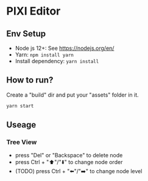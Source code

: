 # PIXI Editor

## Env Setup
 - Node js 12+: See https://nodejs.org/en/
 - Yarn: ```npm install yarn```
 - Install dependency: ```yarn install```

## How to run?
Create a "build" dir and put your "assets" folder in it.
```sh
yarn start
```

## Useage

### Tree View
 - press "Del" or "Backspace" to delete node
 - press Ctrl + "⬆️"/"⬇️" to change node order
 - (TODO) press Ctrl + "⬅️"/"➡️" to change node level 
